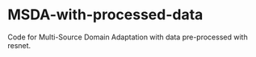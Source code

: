 # MSDA-with-processed-data
Code for Multi-Source Domain Adaptation with data pre-processed with resnet.
